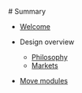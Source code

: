 ‌# Summary​

* [Welcome](welcome.md)

* Design overview
    * [Philosophy](overview/philosophy.md)
    * [Markets](overview/markets.md)

* [Move modules](modules.md)